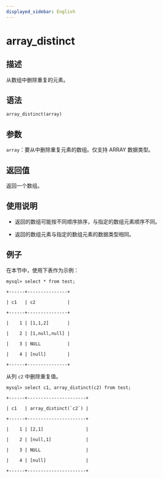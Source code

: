 ```yaml
---
displayed_sidebar: English
---
```


# array_distinct

## 描述

从数组中删除重复的元素。

## 语法

```Haskell
array_distinct(array)
```

## 参数

`array`：要从中删除重复元素的数组。仅支持 ARRAY 数据类型。

## 返回值

返回一个数组。

## 使用说明

- 返回的数组可能按不同顺序排序，与指定的数组元素顺序不同。

- 返回的数组元素与指定的数组元素的数据类型相同。

## 例子

在本节中，使用下表作为示例：

```plaintext
mysql> select * from test;

+------+---------------+

| c1   | c2            |

+------+---------------+

|    1 | [1,1,2]       |

|    2 | [1,null,null] |

|    3 | NULL          |

|    4 | [null]        |

+------+---------------+
```

从列 `c2` 中删除重复值。

```plaintext
mysql> select c1, array_distinct(c2) from test;

+------+----------------------+

| c1   | array_distinct(`c2`) |

+------+----------------------+

|    1 | [2,1]                |

|    2 | [null,1]             |

|    3 | NULL                 |

|    4 | [null]               |

+------+----------------------+